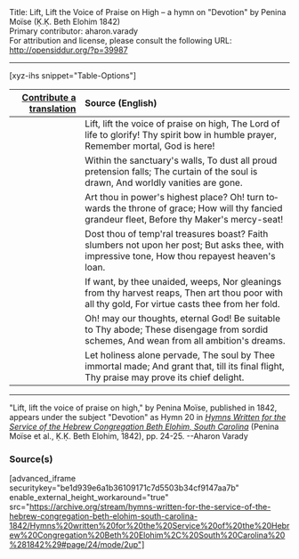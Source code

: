 <html>
<head></head>
<body>
Title: Lift, Lift the Voice of Praise on High – a hymn on "Devotion" by Penina Moïse (Ḳ.Ḳ. Beth Elohim 1842)<br />
Primary contributor: aharon.varady<br />
For attribution and license, please consult the following URL: <a href="http://opensiddur.org/?p=39987">http://opensiddur.org/?p=39987</a>
<p />
<hr />

[xyz-ihs snippet="Table-Options"]<table style="margin-left: auto;margin-right: auto;" class="draggable">
<thead><tr><th id="x" style="text-align: right;"><a href="/translate/" target="_blank" rel="noopener">Contribute a translation</a></th><th style="text-align: left;">Source (English)</th></tr></thead>
<tbody>
<tr><td style="vertical-align:top;">
<div class="liturgy" lang="he" style="text-align: right;">

</div></td>

<td style="vertical-align:top;">
<div class="english" lang="en" style="text-align: left;">
Lift, lift the voice of praise on high, 
The Lord of life to glorify! 
Thy spirit bow in humble prayer, 
Remember mortal, God is here! 
</div></td></tr>


<tr><td style="vertical-align:top;">
<div class="liturgy" lang="he" style="text-align: right;">

</div></td>

<td style="vertical-align:top;">
<div class="english" lang="en" style="text-align: left;">
Within the sanctuary's walls, 
To dust all proud pretension falls; 
The curtain of the soul is drawn, 
And worldly vanities are gone. 
</div></td></tr>


<tr><td style="vertical-align:top;">
<div class="liturgy" lang="he" style="text-align: right;">

</div></td>

<td style="vertical-align:top;">
<div class="english" lang="en" style="text-align: left;">
Art thou in power's highest place? 
Oh! turn towards the throne of grace; 
How will thy fancied grandeur fleet, 
Before thy Maker's mercy-seat! 
</div></td></tr>


<tr><td style="vertical-align:top;">
<div class="liturgy" lang="he" style="text-align: right;">

</div></td>

<td style="vertical-align:top;">
<div class="english" lang="en" style="text-align: left;">
Dost thou of temp'ral treasures boast? 
Faith slumbers not upon her post; 
But asks thee, with impressive tone, 
How thou repayest heaven's loan. 
</div></td></tr>


<tr><td style="vertical-align:top;">
<div class="liturgy" lang="he" style="text-align: right;">

</div></td>

<td style="vertical-align:top;">
<div class="english" lang="en" style="text-align: left;">
If want, by thee unaided, weeps, 
Nor gleanings from thy harvest reaps, 
Then art thou poor with all thy gold, 
For virtue casts thee from her fold. 
</div></td></tr>


<tr><td style="vertical-align:top;">
<div class="liturgy" lang="he" style="text-align: right;">

</div></td>

<td style="vertical-align:top;">
<div class="english" lang="en" style="text-align: left;">
Oh! may our thoughts, eternal God! 
Be suitable to Thy abode; 
These disengage from sordid schemes, 
And wean from all ambition's dreams. 
</div></td></tr>


<tr><td style="vertical-align:top;">
<div class="liturgy" lang="he" style="text-align: right;">

</div></td>

<td style="vertical-align:top;">
<div class="english" lang="en" style="text-align: left;">
Let holiness alone pervade, 
The soul by Thee immortal made; 
And grant that, till its final flight, 
Thy praise may prove its chief delight.
</div></td></tr>
</tbody></table>

<hr />

"Lift, lift the voice of praise on high," by Penina Moïse, published in 1842, appears under the subject "Devotion" as Hymn 20 in <em><a href="/?p=39305">Hymns Written for the Service of the Hebrew Congregation Beth Elohim, South Carolina</a></em> (Penina Moïse et al., Ḳ.Ḳ. Beth Elohim, 1842), pp. 24-25. --Aharon Varady

<h3>Source(s)</h3>

[advanced_iframe securitykey="be1d939e6a1b36109171c7d5503b34cf9147aa7b" enable_external_height_workaround="true" src="https://archive.org/stream/hymns-written-for-the-service-of-the-hebrew-congregation-beth-elohim-south-carolina-1842/Hymns%20written%20for%20the%20Service%20of%20the%20Hebrew%20Congregation%20Beth%20Elohim%2C%20South%20Carolina%20%281842%29#page/24/mode/2up"]

&nbsp; 

</body>
</html>